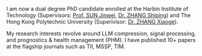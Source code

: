 
I am now a dual degree PhD candidate enrolled at the Harbin Institute of Technology (Supervisors: [Prof. SUN Jinwei](https://homepage.hit.edu.cn/sunjinwei), [Dr. ZHANG Shiping](https://homepage.hit.edu.cn/zhangshiping)) and The Hong Kong Polytechnic University (Superivisor: [Dr. ZHANG Xiaoge](https://xiaogezhang.com/)). 

My research interests revolve around LLM compression, signal processing, and prognostics & health management (PHM). I have published 10+ papers at the flagship journals such as TII, MSSP, TIM. 


